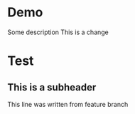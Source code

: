 # Demo

Some description 
This is a change
# Test


## This is a subheader
This line was written from feature branch
